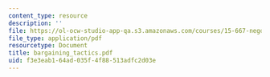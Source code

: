 ```yaml
---
content_type: resource
description: ''
file: https://ol-ocw-studio-app-qa.s3.amazonaws.com/courses/15-667-negotiation-and-conflict-management-spring-2001/f3e3eab164ad035f4f88513adfc2d03e_bargaining_tactics.pdf
file_type: application/pdf
resourcetype: Document
title: bargaining_tactics.pdf
uid: f3e3eab1-64ad-035f-4f88-513adfc2d03e
---
```

